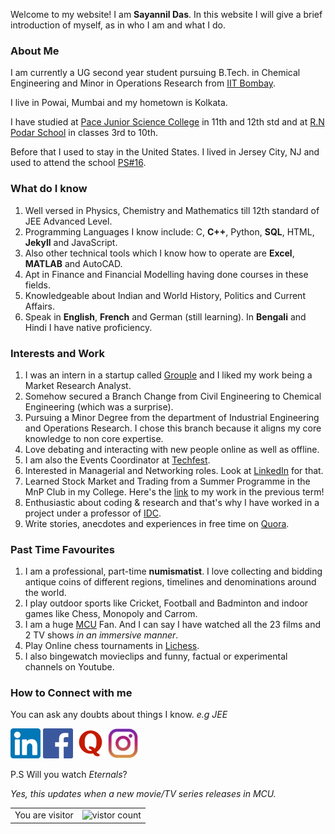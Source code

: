 Welcome to my website! I am **Sayannil Das**. In this website I will give a brief introduction of myself, as in who I am and what I do.


### About Me

I am currently a UG second year student pursuing B.Tech. in Chemical Engineering and Minor in Operations Research from [IIT Bombay](https://www.iitb.ac.in/).

I live in Powai, Mumbai and my hometown is Kolkata.

I have studied at [Pace Junior Science College](https://www.pacejuniorsciencecollege.com/pace-jr-science-college-andheri.php) in 11th and 12th std
and at [R.N Podar School](https://www.rnpodarschool.com/) in classes 3rd to 10th.

Before that I used to stay in the United States. I lived in Jersey City, NJ and used to attend the school [PS#16](https://ps16.jcboe.org/).

### What do I know

1. Well versed in Physics, Chemistry and Mathematics till 12th standard of JEE Advanced Level.
2. Programming Languages I know include: C, **C++**, Python, **SQL**, HTML, **Jekyll** and JavaScript.
3. Also other technical tools which I know how to operate are **Excel**, **MATLAB** and AutoCAD.
4. Apt in Finance and Financial Modelling having done courses in these fields.
5. Knowledgeable about Indian and World History, Politics and Current Affairs.
6. Speak in **English**, **French** and German (still learning). In **Bengali** and Hindi I have native proficiency. 


### Interests and Work

1. I was an intern in a startup called [Grouple](https://grouple.in/) and I liked my work being a Market Research Analyst.
2. Somehow secured a Branch Change from Civil Engineering to Chemical Engineering (which was a surprise).
3. Pursuing a Minor Degree from the department of Industrial Engineering and Operations Research. I chose this branch because it aligns my core knowledge to non core expertise.
4. Love debating and interacting with new people online as well as offline.
5. I am also the Events Coordinator at [Techfest](https://www.techfest.org/).
6. Interested in Managerial and Networking roles. Look at [LinkedIn](https://www.linkedin.com/in/sayannil-das-853b74116/) for that.
7. Learned Stock Market and Trading from a Summer Programme in the MnP Club in my College. Here's the [link](https://sayannil.github.io/My-Website/EndTerm%20Report.pdf) to my work in the previous term!
8. Enthusiastic about coding & research and that's why I have worked in a project under a professor of [IDC](http://www.idc.iitb.ac.in/).
9. Write stories, anecdotes and experiences in free time on [Quora](https://www.quora.com/profile/Sayannil-Das-1).

### Past Time Favourites

1. I am a professional, part-time **numismatist**. I love collecting and bidding antique coins of different regions, timelines and denominations around the world.
2. I play outdoor sports like Cricket, Football and Badminton and indoor games like Chess, Monopoly and Carrom.
3. I am a huge [MCU](https://www.marvel.com/) Fan. And I can say I have watched all the 23 films and 2 TV shows _in an immersive manner_. 
4. Play Online chess tournaments in [Lichess](https://lichess.org/).
5. I also bingewatch movieclips and funny, factual or experimental channels on Youtube.

### How to Connect with me

You can ask any doubts about things I know. _e.g JEE_
<!-- display the social media buttons in your README -->

[![alt text][1.1]][1]
[![alt text][2.1]][2]
[![alt text][3.1]][3]
[![alt text][4.1]][4]

P.S Will you watch *Eternals*?

*Yes, this updates when a new movie/TV series releases in MCU.*

<table>
    <tr>
        <td>You are visitor</td>
        <td><img src="https://profile-counter.glitch.me/My-Website/count.svg" alt="vistor count" height="50" /></td>
    </tr>
</table>

[1]: https://www.linkedin.com/in/sayannil-das-853b74116/
[2]: https://www.facebook.com/sayannil.das/
[3]: https://www.quora.com/profile/Sayannil-Das-1
[4]: https://www.instagram.com/worldofsayannil/

[1.1]: Icons/Linkedin.png
[2.1]: Icons/Facebook.png
[3.1]: Icons/Quora.png
[4.1]: Icons/Instagram.jpg


